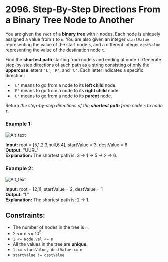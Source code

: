 # 2096. Step-By-Step Directions From a Binary Tree Node to Another

You are given the `root` of a **binary tree** with `n` nodes. Each node is uniquely assigned a value from `1` to `n`. You are also given an integer `startValue` representing the value of the start node `s`, and a different integer `destValue` representing the value of the destination node `t`.

Find the **shortest path** starting from node `s` and ending at node `t`. Generate step-by-step directions of such path as a string consisting of only the **uppercase** letters `'L'`, `'R'`, and `'U'`. Each letter indicates a specific direction:

- `'L'` means to go from a node to its **left child** node.
- `'R'` means to go from a node to its **right child** node.
- `'U'` means to go from a node to its **parent** node.

Return *the step-by-step directions of the **shortest path** from node `s` to node `t`.*

### Example 1:
![Alt_text](https://assets.leetcode.com/uploads/2021/11/15/eg1.png)

**Input:** root = [5,1,2,3,null,6,4], startValue = 3, destValue = 6  
**Output:** "UURL"  
**Explanation:** The shortest path is: 3 → 1 → 5 → 2 → 6.

### Example 2:
![Alt_text](https://assets.leetcode.com/uploads/2021/11/15/eg2.png)

**Input:** root = [2,1], startValue = 2, destValue = 1  
**Output:** "L"  
**Explanation:** The shortest path is: 2 → 1.
 
## Constraints:
- The number of nodes in the tree is `n`.
- 2 <= n <= $10^5$
- `1 <= Node.val <= n`
- All the values in the tree are **unique**.
- `1 <= startValue, destValue <= n`
- `startValue != destValue`